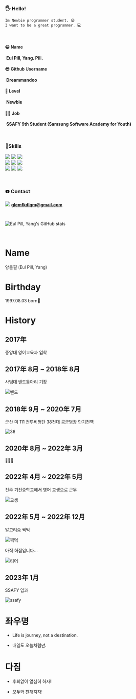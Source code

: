 ### 🖐 **Hello!**
	Im Newbie programmer student. 😁
	I want to be a great programmer. 💻

**<br/>**

#### **😀 Name**

​	**Eul Pill, Yang. Pill.**

#### :sunglasses: Github Username

​	**Dreammandoo**

#### 🥋 Level

​	**Newbie**

#### :man_student: Job

​	**SSAFY 9th Student (Samsung Software Academy for Youth)**

**<br/>**

### 💪Skills

<div>
    <img src="https://img.shields.io/badge/Java-007396?style=for-the-badge&logo=appveyor&logoColor=white"/>
	   <img src="https://img.shields.io/badge/Eclipse IDE-2C2255?style=for-the-badge&logo=eclipse&logoColor=white"/>
    <img src="https://img.shields.io/badge/spring-6DB33F?style=for-the-badge&logo=spring&logoColor=white">
</div>

<div>
    <img src="https://img.shields.io/badge/javascript-F7DF1E?style=for-the-badge&logo=javascript&logoColor=black">
    <img src="https://img.shields.io/badge/html5-E34F26?style=for-the-badge&logo=html5&logoColor=white">
    <img src="https://img.shields.io/badge/css-1572B6?style=for-the-badge&logo=css3&logoColor=white">
</div>

<div>
    <img src="https://img.shields.io/badge/python-3776AB?style=for-the-badge&logo=python&logoColor=white">
    <img src="https://img.shields.io/badge/github-181717?style=for-the-badge&logo=github&logoColor=white">
    <img src="https://img.shields.io/badge/git-F05032?style=for-the-badge&logo=git&logoColor=white">
</div>

**<br/>**

###  :phone: Contact

<img src="https://img.shields.io/badge/G--mail-808080?style=plastic&logo=gmail&logoColor=white"/> **glemfkdlqm@gmail.com** 

**<br/>**



![Eul Pill, Yang's GitHub stats](https://github-readme-stats.vercel.app/api?username=dreammandoo&show_icons=true&theme=radical)

**<br/>**



# Name

양을필 (Eul Pill, Yang)







# Birthday

1997.08.03 born:cow2:







# History

## 2017年

 중앙대 영어교육과 입학











## 2017年 8月 ~ 2018年 8月



사범대 밴드동아리 기장

![밴드](https://user-images.githubusercontent.com/122426133/212235699-5a633f59-30d2-4a32-9b42-77f569a87daa.jpg)














## 2018年 9月 ~ 2020年 7月



군산 미 111 전투비행단 38전대 공군병장 만기전역

![38](https://user-images.githubusercontent.com/122426133/212235689-35ea54c9-df09-4d43-bb3f-659ab1818436.jpg)









## 2020年 8月 ~ 2022年 3月



:dog::100::deciduous_tree:










## 2022年 4月 ~ 2022年 5月



전주 기전중학교에서 영어 교생으로 근무

![교생](https://user-images.githubusercontent.com/122426133/212235696-c704e265-ee65-4629-97cd-3582facd19f4.jpg)




## 2022年 5月 ~ 2022年 12月



알고리즘 찍먹

![찍먹](https://user-images.githubusercontent.com/122426133/212235701-8c44aefa-781f-4ee5-81bf-8fc18066ed12.png)







아직 허접입니다...

![티어](https://user-images.githubusercontent.com/122426133/212235682-37029b67-d914-4ec0-bf27-062f18912ff5.jpg)





## 2023年 1月



SSAFY 입과



![ssafy](https://user-images.githubusercontent.com/122426133/212235695-f3f4a792-3ff3-4cc9-b02b-18db20087d29.png)



# 좌우명



- Life is journey, not a destination.



- 내일도 오늘처럼만.





# 다짐



- 후회없이 열심히 하자!

  

- 모두와 친해지자!







